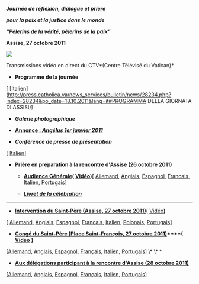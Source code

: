 ***Journée de réflexion, dialogue et prière***

***pour la paix et la justice dans le monde***

***"Pèlerins de la vérité, pèlerins de la paix"***

**Assise, 27 octobre 2011**

***![](/content/dam/benedict-xvi/images/travels/2011/assisi_facciata.jpg)***

Transmissions vidéo en direct du CTV*(Centre Télévisé du Vatican)*

- **Programme de la journée**

\[ [Italien](http://press.catholica.va/news_services/bulletin/news/28234.php?index=28234&po_date=18.10.2011&lang=it#PROGRAMMA DELLA GIORNATA DI ASSISI)\]

- ***Galerie photographique***


- **[Annonce : *Angélus 1er janvier 2011*](http://www.vatican.va/holy_father/benedict_xvi/angelus/2011/documents/hf_ben-xvi_ang_20110101_world-day-peace_fr.html)**

- ***Conférence de presse de présentation***

\[ [Italien](http://press.catholica.va/news_services/bulletin/news/28234.php?index=28234&po_date=18.10.2011&lang=it)\]


- ****Prière en préparation à la rencontre d'Assise (26 octobre 2011)****

  - **[Audience Générale](/content/benedict-xvi/fr/audiences//2011/documents/hf_ben-xvi_aud_20111026.html)( [Vidéo](http://player.rv.va/vaticanplayer.asp?language=it&tic=VA_2DCWPZJ4))**\[ [Allemand](/content/benedict-xvi/de/audiences//2011/documents/hf_ben-xvi_aud_20111026.html), [Anglais](/content/benedict-xvi/en/audiences//2011/documents/hf_ben-xvi_aud_20111026.html), [Espagnol](/content/benedict-xvi/es/audiences//2011/documents/hf_ben-xvi_aud_20111026.html), [Français](/content/benedict-xvi/fr/audiences//2011/documents/hf_ben-xvi_aud_20111026.html), [Italien](/content/benedict-xvi/it/audiences//2011/documents/hf_ben-xvi_aud_20111026.html), [Portugais](/content/benedict-xvi/pt/audiences//2011/documents/hf_ben-xvi_aud_20111026.html)\]

  - ***[Livret de la célébration](http://www.vatican.va/news_services/liturgy/libretti/2011/20111026_preghiera_assisi.pdf)***

* * *

- **[Intervention du Saint-Père (Assise, 27 octobre 2011)](/content/benedict-xvi/fr/speeches/2011/october/documents/hf_ben-xvi_spe_20111027_assisi.html)**( [Vidéo](http://player.rv.va/vaticanplayer.asp?language=it&tic=VA_N2GDSIOH)**)**

\[ [Allemand](/content/benedict-xvi/de/speeches/2011/october/documents/hf_ben-xvi_spe_20111027_assisi.html), [Anglais](/content/benedict-xvi/en/speeches/2011/october/documents/hf_ben-xvi_spe_20111027_assisi.html), [Espagnol](/content/benedict-xvi/es/speeches/2011/october/documents/hf_ben-xvi_spe_20111027_assisi.html), [Français](/content/benedict-xvi/fr/speeches/2011/october/documents/hf_ben-xvi_spe_20111027_assisi.html), [Italien](/content/benedict-xvi/it/speeches/2011/october/documents/hf_ben-xvi_spe_20111027_assisi.html), [Polonais](/content/benedict-xvi/pl/speeches/2011/october/documents/hf_ben-xvi_spe_20111027_assisi.html), [Portugais](/content/benedict-xvi/pt/speeches/2011/october/documents/hf_ben-xvi_spe_20111027_assisi.html)\]

- **[Congé du Saint-Père (Place Saint-François, 27 octobre 2011)](/content/benedict-xvi/fr/speeches/2011/october/documents/hf_ben-xvi_spe_20111027_assisi-congedo.html)****( [Vidéo](http://player.rv.va/vaticanplayer.asp?language=it&tic=VA_THDD99WN)** **)**

\[[Allemand](/content/benedict-xvi/de/speeches/2011/october/documents/hf_ben-xvi_spe_20111027_assisi-congedo.html), [Anglais](/content/benedict-xvi/en/speeches/2011/october/documents/hf_ben-xvi_spe_20111027_assisi-congedo.html), [Espagnol](/content/benedict-xvi/es/speeches/2011/october/documents/hf_ben-xvi_spe_20111027_assisi-congedo.html), [Français](/content/benedict-xvi/fr/speeches/2011/october/documents/hf_ben-xvi_spe_20111027_assisi-congedo.html), [Italien](/content/benedict-xvi/it/speeches/2011/october/documents/hf_ben-xvi_spe_20111027_assisi-congedo.html), [Portugais](/content/benedict-xvi/pt/speeches/2011/october/documents/hf_ben-xvi_spe_20111027_assisi-congedo.html)\]
\\* \\* \*

- **[Aux délégations participant à la rencontre d'Assise (28 octobre 2011)](/content/benedict-xvi/fr/speeches/2011/october/documents/hf_ben-xvi_spe_20111028_religious-delegations.html)**

\[[Allemand](/content/benedict-xvi/de/speeches/2011/october/documents/hf_ben-xvi_spe_20111028_religious-delegations.html), [Anglais](/content/benedict-xvi/en/speeches/2011/october/documents/hf_ben-xvi_spe_20111028_religious-delegations.html), [Espagnol](/content/benedict-xvi/es/speeches/2011/october/documents/hf_ben-xvi_spe_20111028_religious-delegations.html), [Français](/content/benedict-xvi/fr/speeches/2011/october/documents/hf_ben-xvi_spe_20111028_religious-delegations.html), [Italien](/content/benedict-xvi/it/speeches/2011/october/documents/hf_ben-xvi_spe_20111028_religious-delegations.html), [Portugais](/content/benedict-xvi/pt/speeches/2011/october/documents/hf_ben-xvi_spe_20111028_religious-delegations.html)\]